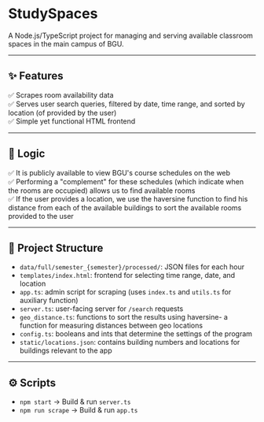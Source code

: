 # StudySpaces

A Node.js/TypeScript project for managing and serving available classroom spaces in the main campus of BGU.

---

## ✨ Features
✅ Scrapes room availability data  
✅ Serves user search queries, filtered by date, time range, and sorted by location (of provided by the user)  
✅ Simple yet functional HTML frontend  

---

## 🧠 Logic
✅ It is publicly available to view BGU's course schedules on the web  
✅ Performing a "complement" for these schedules (which indicate when the rooms are occupied) allows us to find available rooms  
✅ If the user provides a location, we use the haversine function to find his distance from each of the available buildings to sort the available rooms provided to the user  

---

## 🚀 Project Structure
- `data/full/semester_{semester}/processed/`: JSON files for each hour
- `templates/index.html`: frontend for selecting time range, date, and location
- `app.ts`: admin script for scraping (uses `index.ts` and `utils.ts` for auxiliary function)
- `server.ts`: user-facing server for `/search` requests
- `geo_distance.ts`: functions to sort the results using haversine- a function for measuring distances between geo locations
- `config.ts`: booleans and ints that determine the settings of the program
- `static/locations.json`: contains building numbers and locations for buildings relevant to the app


---

## ⚙️ Scripts
- `npm start` → Build & run `server.ts`
- `npm run scrape` → Build & run `app.ts`